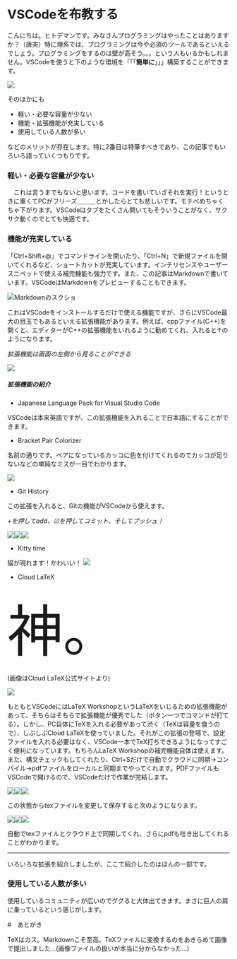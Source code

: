# VSCodeを布教する
こんにちは。ヒトデマンです。みなさんプログラミングはやったことはありますか？（唐突）特に理系では、プログラミングは今や必須のツールであるといえるでしょう。プログラミングをするのは壁が高そう。。。という人もいるかもしれません。VSCodeを使うと下のような環境を「「「**簡単に**」」」構築することができます。

![](VSCode.png)

そのほかにも
- 軽い・必要な容量が少ない
- 機能・拡張機能が充実している
- 使用している人数が多い

などのメリットが存在します。特に2番目は特筆すべきであり、この記事でもいろいろ語っていくつもりです。


### 軽い・必要な容量が少ない
　これは言うまでもないと思います。コードを書いていざそれを実行！というときに重くてPCがフリーズ＿＿＿とかしたらとても悲しいです。モチベめちゃくちゃ下がります。VSCodeはタブをたくさん開いてもそういうことがなく、サクサク動くのでとても快適です。

### 機能が充実している
「Ctrl+Shift+@」でコマンドラインを開いたり、「Ctrl+N」で新規ファイルを開いてくれるなど、ショートカットが充実しています。インテリセンスやユーザースニペットで使える補完機能も強力です。また、この記事はMarkdownで書いています。VSCodeはMarkdownをプレビューすることもできます。

![](Markdown.png "Markdownのスクショ")

これはVSCodeをインストールするだけで使える機能ですが、さらにVSCode最大の目玉でもあるといえる拡張機能があります。例えば、cppファイル(C++)を開くと、エディターがC++の拡張機能をいれるように勧めてくれ、入れると↑のようになります。

*拡張機能は画面の左側から見ることができる*

![](kakutyo.png)

##### 拡張機能の紹介
- Japanese Language Pack for Visual Studio Code

VSCodeは本来英語ですが、この拡張機能を入れることで日本語にすることができます。

- Bracket Pair Colorizer

名前の通りです。ペアになっているカッコに色を付けてくれるのでカッコが足りないなどの単純なミスが一目でわかります。

![](pair.png)

- Git History

この拡張を入れると、Gitの機能がVSCodeから使えます。

*+を押してadd、☑を押してコミット、そしてプッシュ！*

![](git1.png)![](git2.png)![](git3.png)

- Kitty time

猫が現れます！かわいい！
![](KittyTime.png)

- Cloud LaTeX

<span style="font-size: 900%;">神。</span>

(画像はCloud LaTeX公式サイトより)

![](cloudlatex.png)

もともとVSCodeにはLaTeX WorkshopというLaTeXをいじるための拡張機能があって、そちらはそちらで拡張機能が優秀でした（ボタン一つでコマンドが打てる）。しかし、PC自体にTeXを入れる必要があって渋く（TeXは容量を食うので）、しぶしぶCloud LaTeXを使っていました。それがこの拡張の登場で、設定ファイルを入れる必要はなく、VSCode一本でTeX打ちできるようになってすごく便利になっています。もちろんLaTeX Workshopの補完機能自体は使えます。また、構文チェックもしてくれたり、Ctrl+Sだけで自動でクラウドに同期→コンパイル→pdfファイルをローカルと同期までやってくれます。PDFファイルもVSCodeで開けるので、VSCodeだけで作業が完結します。

![](tex1.png)![](pdf1.png)![](web1.png)


この状態からtexファイルを変更して保存すると次のようになります。

![](tex2.png)![](pdf2.png)![](web2.png)

自動でtexファイルとクラウド上で同期してくれ、さらにpdfも吐き出してくれることがわかります。

***

いろいろな拡張を紹介しましたが、ここで紹介したのはほんの一部です。

### 使用している人数が多い

使用しているコミュニティが広いのでググると大体出てきます。まさに巨人の肩に乗っているという感じがします。

#　あとがき

TeXはカス。Markdownこそ至高。TeXファイルに変換するのをあきらめて画像で提出しました...(画像ファイルの扱いが本当に分からなかった...)
